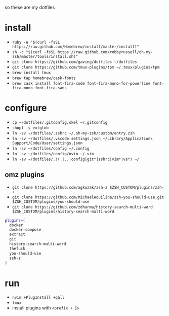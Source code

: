 so these are my dotfiles

# install

- `ruby -e "$(curl -fsSL https://raw.github.com/Homebrew/install/master/install)"`
- `sh -c "$(curl -fsSL https://raw.github.com/robbyrussell/oh-my-zsh/master/tools/install.sh)"`
- `git clone https://github.com/gaving/dotfiles ~/dotfiles`
- `git clone https://github.com/tmux-plugins/tpm ~/.tmux/plugins/tpm`
- `brew install tmux`
- `brew tap homebrew/cask-fonts`
- `brew cask install font-fira-code font-fira-mono-for-powerline font-fira-mono font-fira-sans`

# configure

- `cp ~/dotfiles/.gitconfig.skel ~/.gitconfig`
- `shopt -s extglob`
- `ln -sv ~/dotfiles/.zshrc ~/.oh-my-zsh/custom/entry.zsh`
- `ln -sv ~/dotfiles/.vscode.settings.json ~/Library/Application\ Support/Code/User/settings.json`
- `ln -sv ~/dotfiles/config ~/.config`
- `ln -sv ~/dotfiles/config/nvim ~/.vim`
- `ln -sv ~/dotfiles/.!(.|..|config|git*|zshrc|vim*|vs*) ~/`

## omz plugins

- `git clone https://github.com/agkozak/zsh-z $ZSH_CUSTOM/plugins/zsh-z`
- `git clone https://github.com/MichaelAquilina/zsh-you-should-use.git $ZSH_CUSTOM/plugins/you-should-use`
- `git clone https://github.com/zdharma/history-search-multi-word $ZSH_CUSTOM/plugins/history-search-multi-word`

```bash
plugins=(
  docker
  docker-compose
  extract
  git
  history-search-multi-word
  thefuck
  you-should-use
  zsh-z
)
```

# run

- `nvim +PlugInstall +qall`
- `tmux`
- install plugins with `<prefix + I>`
